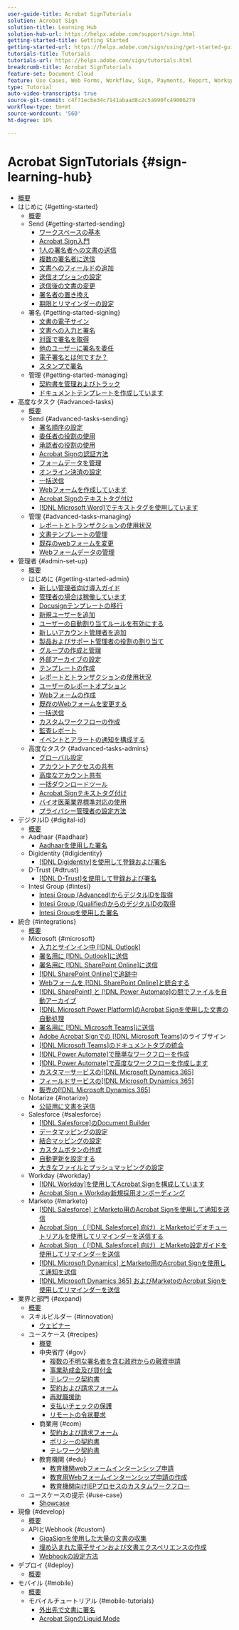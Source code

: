```yaml
---
user-guide-title: Acrobat SignTutorials
solution: Acrobat Sign
solution-title: Learning Hub
solution-hub-url: https://helpx.adobe.com/support/sign.html
getting-started-title: Getting Started
getting-started-url: https://helpx.adobe.com/sign/using/get-started-guide.html
tutorials-title: Tutorials
tutorials-url: https://helpx.adobe.com/sign/tutorials.html
breadcrumb-title: Acrobat SignTutorials
feature-set: Document Cloud
feature: Use Cases, Web Forms, Workflow, Sign, Payments, Report, Workspace, Deadline, Administration, Digital ID, Form, Integrations, Mobile, Skill Builder
type: Tutorial
auto-video-transcripts: true
source-git-commit: c4f71ecbe34c7141abaad8c2c5a990fc49006279
workflow-type: tm+mt
source-wordcount: '560'
ht-degree: 10%

---
```



# Acrobat SignTutorials {#sign-learning-hub}

+ [概要](overview.md)
+ はじめに {#getting-started}
   + [概要](sign-beginner-tutorials/beginner-users-overview.md)
   + Send {#getting-started-sending}
      + [ワークスペースの基本](sign-beginner-tutorials/quick-tour.md)
      + [Acrobat Sign入門](sign-beginner-tutorials/new-sender.md)
      + [1人の署名者への文書の送信](sign-beginner-tutorials/send-to-single-recipient.md)
      + [複数の署名者に送信](sign-beginner-tutorials/send-to-multiple-recipients.md)
      + [文書へのフィールドの追加](sign-beginner-tutorials/adding-fields.md)
      + [送信オプションの設定](sign-beginner-tutorials/sending-options.md)
      + [送信後の文書の変更](sign-beginner-tutorials/modify-in-flight.md)
      + [署名者の置き換え](sign-beginner-tutorials/replace-signer.md)
      + [期限とリマインダーの設定](sign-beginner-tutorials/set-deadlines-reminders.md)
   + 署名 {#getting-started-signing}
      + [文書の電子サイン](sign-beginner-tutorials/electronically-sign-a-document.md)
      + [文書への入力と署名](sign-beginner-tutorials/fill-and-sign.md)
      + [対面で署名を取得](sign-beginner-tutorials/sign-in-person.md)
      + [他のユーザーに署名を委任](sign-beginner-tutorials/delegate-signing.md)
      + [電子署名とは何ですか？](sign-beginner-tutorials/sign-with-a-digital-signature.md)
      + [スタンプで署名](sign-beginner-tutorials/sign-with-a-stamp.md)
   + 管理 {#getting-started-managing}
      + [契約書を管理およびトラック](sign-beginner-tutorials/manage-and-track.md)
      + [ドキュメントテンプレートを作成しています](https://experienceleague.adobe.com/docs/document-cloud-learn/sign-learning-hub/admin-set-up/getting-started-admin/create-a-template.html)
+ 高度なタスク {#advanced-tasks}
   + [概要](sign-advanced-users/advanced-users-overview.md)
   + Send {#advanced-tasks-sending}
      + [署名順序の設定](sign-advanced-users/setting-up-routing.md)
      + [委任者の役割の使用](sign-advanced-users/delegate-signature.md)
      + [承認者の役割の使用](sign-advanced-users/add-an-approver.md)
      + [Acrobat Signの認証方法](sign-advanced-users/authentication-methods.md)
      + [フォームデータを管理](sign-advanced-users/manage-form-data.md)
      + [オンライン決済の設定](sign-advanced-users/set-up-online-payments.md)
      + [一括送信](https://experienceleague.adobe.com/docs/document-cloud-learn/sign-learning-hub/admin-set-up/getting-started-admin/megasign.html)
      + [Webフォームを作成しています](https://experienceleague.adobe.com/docs/document-cloud-learn/sign-learning-hub/admin-set-up/getting-started-admin/webform.html)
      + [Acrobat Signのテキストタグ付け](https://experienceleague.adobe.com/docs/document-cloud-learn/sign-learning-hub/admin-set-up/advanced-tasks-admins/adobe-sign-text-tagging.html)
      + [ [!DNL Microsoft Word]でテキストタグを使用しています](sign-advanced-users/text-tagging-word.md)
   + 管理 {#advanced-tasks-managing}
      + [レポートとトランザクションの使用状況](sign-advanced-users/creating-a-report.md)
      + [文書テンプレートの管理](sign-advanced-users/edit-a-template.md)
      + [既存のwebフォームを変更](sign-advanced-users/modify-webform.md)
      + [Webフォームデータの管理](sign-advanced-users/manage-webform-data.md)
+ 管理者 {#admin-set-up}
   + [概要](admin/intro-admin-overview.md)
   + はじめに {#getting-started-admin}
      + [新しい管理者向け導入ガイド](admin/get-started-admin.md)
      + [管理者の場合は稼働しています](admin/up-and-running-admin.md)
      + [Docusignテンプレートの移行](admin/docusign-templates.md)
      + [新規ユーザーを追加](admin/add-users-to-your-account.md)
      + [ユーザーの自動割り当てルールを有効にする](admin/automatic-assignment-rules.md)
      + [新しいアカウント管理者を追加](admin/add-admin.md)
      + [製品およびサポート管理者の役割の割り当て](admin/promote-admin.md)
      + [グループの作成と管理](admin/create-and-manage-groups.md)
      + [外部アーカイブの設定](admin/set-up-your-external-archive.md)
      + [テンプレートの作成](sign-advanced-users/create-a-template.md)
      + [レポートとトランザクションの使用状況](https://experienceleague.adobe.com/en/docs/document-cloud-learn/sign-learning-hub/advanced-tasks/advanced-tasks-managing/creating-a-report)
      + [ユーザーのレポートオプション](admin/report-options.md)
      + [Webフォームの作成](sign-advanced-users/webform.md)
      + [既存のWebフォームを変更する](https://experienceleague.adobe.com/docs/document-cloud-learn/sign-learning-hub/advanced-tasks/advanced-tasks-managing/modify-webform.html)
      + [一括送信](sign-advanced-users/megasign.md)
      + [カスタムワークフローの作成](admin/building-a-custom-workflow.md)
      + [監査レポート](admin/audit-reports.md)
      + [イベントとアラートの通知を構成する](admin/set-up-shared-events-and-alert.md)
   + 高度なタスク {#advanced-tasks-admins}
      + [グローバル設定](admin/learn-about-global-settings.md)
      + [アカウントアクセスの共有](admin/share-account-access.md)
      + [高度なアカウント共有](admin/advanced-account-sharing.md)
      + [一括ダウンロードツール](admin/bulk-download-tool.md)
      + [Acrobat Signテキストタグ付け](sign-advanced-users/adobe-sign-text-tagging.md)
      + [バイオ医薬業界標準対応の使用](admin/use-bio-pharma-settings.md)
      + [プライバシー管理者の設定方法](admin/privacy.md)
+ デジタルID {#digital-id}
   + [概要](digitalid/digitalid-overview.md)
   + Aadhaar {#aadhaar}
      + [Aadhaarを使用した署名](digitalid/aadhaar-sign.md)
   + Digidentity {#digidentity}
      + [ [!DNL Digidentity]を使用して登録および署名](digitalid/digidentity-sign.md)
   + D-Trust {#dtrust}
      + [[!DNL D-Trust]を使用して登録および署名](digitalid/d-trust.md)
   + Intesi Group {#intesi}
      + [Intesi Group (Advanced)からデジタルIDを取得](digitalid/intesi-advanced.md)
      + [Intesi Group (Qualified)からのデジタルIDの取得](digitalid/intesi-qualified.md)
      + [Intesi Groupを使用した署名](digitalid/intesi-sign.md)
+ 統合 {#integrations}
   + [概要](integrations/integrations-overview.md)
   + Microsoft {#microsoft}
      + [入力とサインイン中 [!DNL Outlook]](integrations/fill-and-sign-doc-microsoft-outlook.md)
      + [署名用に [!DNL Outlook]に送信](integrations/send-for-signature-with-outlook.md)
      + [署名用に [!DNL SharePoint Online]に送信](integrations/send-for-signature-with-sharepoint-online.md)
      + [ [!DNL SharePoint Online]で追跡中](integrations/track-an-agreement-with-sharepoint-online.md)
      + [Webフォームを [!DNL SharePoint Online]と統合する](integrations/integrate-web-form-sharepoint-online.md)
      + [ [!DNL SharePoint] と [!DNL Power Automate]の間でファイルを自動アーカイブ](integrations/auto-archive-sharepoint-power-automate.md)
      + [ [!DNL Microsoft Power Platform]のAcrobat Signを使用した文書の自動処理](integrations/documentautomation.md)
      + [署名用に [!DNL Microsoft Teams]に送信](integrations/adobe-sign-teams-mortgage.md)
      + [Adobe Acrobat Signでの [!DNL Microsoft Teams]](integrations/live-sign-microsoft-teams.md)のライブサイン
      + [ [!DNL Microsoft Teams]のドキュメントタブの統合](integrations/acrobat-sign-teams-documents-tab.md)
      + [ [!DNL Power Automate]で簡単なワークフローを作成](integrations/simple-workflow-power-automate.md)
      + [ [!DNL Power Automate]で高度なワークフローを作成します](integrations/advanced-workflow-power-automate.md)
      + [カスタマーサービスの[!DNL Microsoft Dynamics 365]](integrations/dynamics-customer-service.md)
      + [フィールドサービスの[!DNL Microsoft Dynamics 365]](integrations/dynamics-field-service.md)
      + [販売の[!DNL Microsoft Dynamics 365]](integrations/dynamics-sales.md)
   + Notarize {#notarize}
      + [公証用に文書を送信](integrations/send-document-notarize.md)
   + Salesforce {#salesforce}
      + [ [!DNL Salesforce]のDocument Builder](integrations/create-an-agreement-template.md)
      + [データマッピングの設定](integrations/set-up-data-mapping.md)
      + [結合マッピングの設定](integrations/set-up-merging-map.md)
      + [カスタムボタンの作成](integrations/create-a-custom-button.md)
      + [自動更新を設定する](integrations/salesforce-automatic-updates.md)
      + [大きなファイルとプッシュマッピングの設定](integrations/salesforce-large-files.md)
   + Workday {#workday}
      + [ [!DNL Workday]を使用してAcrobat Signを構成しています](integrations/workday.md)
      + [Acrobat Sign + Workday新規採用オンボーディング](integrations/acrobat-sign-workday-onboarding.md)
   + Marketo {#marketo}
      + [ [!DNL Salesforce] とMarketo用のAcrobat Signを使用して通知を送信](integrations/marketo-salesforce-sms.md)
      + [Acrobat Sign （ [!DNL Salesforce] 向け）とMarketoビデオチュートリアルを使用してリマインダーを送信する](integrations/marketo-salesforce-reminder-video.md)
      + [Acrobat Sign （ [!DNL Salesforce] 向け）とMarketo設定ガイドを使用してリマインダーを送信](integrations/marketo-salesforce-reminder.md)
      + [ [!DNL Microsoft Dynamics] とMarketo用のAcrobat Signを使用して通知を送信](integrations/marketo-dynamics-sms.md)
      + [ [!DNL Microsoft Dynamics 365] およびMarketoのAcrobat Signを使用してリマインダーを送信](integrations/marketo-dynamics-reminder.md)
+ 業界と部門 {#expand}
   + [概要](sign-usecase/expand-inspire-overview.md)
   + スキルビルダー {#innovation}
      + [ウェビナー](sign-usecase/innovation-series.md)
   + ユースケース {#recipes}
      + [概要](sign-usecase/recipes.md)
      + 中央省庁 {#gov}
         + [複数の不明な署名者を含む政府からの融資申請](sign-usecase/webform-multiple-signers.md)
         + [事業助成金及び貸付金](sign-usecase/usecasegovgrants.md)
         + [テレワーク契約書](sign-usecase/usecasegovtelework.md)
         + [契約および請求フォーム](sign-usecase/usecasegovcontracts.md)
         + [再就職援助](sign-usecase/usecasegovreemployment.md)
         + [支払いチェックの保護](sign-usecase/usecasegovpaycheck.md)
         + [リモートの令状要求](sign-usecase/usecasegovremote.md)
      + 商業用 {#com}
         + [契約および請求フォーム](sign-usecase/usecasecomcontracts.md)
         + [ポリシーの契約書](sign-usecase/usecasecompolicy.md)
         + [テレワーク契約書](sign-usecase/usecasecomtelework.md)
      + 教育機関 {#edu}
         + [教育機関webフォームインターンシップ申請](sign-usecase/usecase-edu-intern.md)
         + [教育用Webフォームインターンシップ申請の作成](sign-usecase/usecase-edu-intern-create.md)
         + [教育機関向けIEPプロセスのカスタムワークフロー](sign-usecase/usecase-edu-iep.md)
   + ユースケースの提示 {#use-case}
      + [Showcase](sign-usecase/use-case-showcase.md)
+ 現像 {#develop}
   + [概要](develop/develop-overview.md)
   + APIとWebhook {#custom}
      + [GigaSignを使用した大量の文書の収集](develop/gigasign.md)
      + [埋め込まれた電子サインおよび文書エクスペリエンスの作成](develop/embeddedesignature.md)
      + [Webhookの設定方法](develop/webhooks.md)
+ デプロイ {#deploy}
   + [概要](deploy-overview.md)
+ モバイル {#mobile}
   + [概要](mobile/mobile-overview.md)
   + モバイルチュートリアル {#mobile-tutorials}
      + [外出先で文書に署名](mobile/sign-mobile.md)
      + [Acrobat SignのLiquid Mode](mobile/liquidmode.md)
